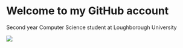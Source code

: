 <h1>Welcome to my GitHub account</h1>
<div>
  <p>Second year Computer Science student at Loughborough University</p>
</div>

<div>
<!--   <img height="170" align="left" src="https://github-readme-stats.vercel.app/api?username=pritchard-ben&count_private=true&include_all_commits=true" /> -->
<!--   <img src="https://github-readme-stats.vercel.app/api/top-langs/?username=pritchard-ben&layout=compact" /> -->
</div>
<p> </p>

<img src="https://github-profile-trophy.vercel.app/?username=pritchard-ben&row=1&col=2&margin-h=15">
